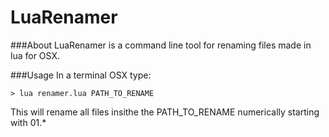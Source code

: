 LuaRenamer
==========

###About
LuaRenamer is a command line tool for renaming files made in lua for OSX.

###Usage
In a terminal OSX type:

```
> lua renamer.lua PATH_TO_RENAME
```

This will rename all files insithe the PATH_TO_RENAME numerically starting with 01.*

